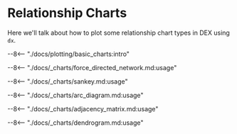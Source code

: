 # Relationship Charts

Here we'll talk about how to plot some relationship chart types in DEX using `dx`.

--8<-- "./docs/plotting/basic_charts:intro"

--8<-- "./docs/_charts/force_directed_network.md:usage"

--8<-- "./docs/_charts/sankey.md:usage"

--8<-- "./docs/_charts/arc_diagram.md:usage"

--8<-- "./docs/_charts/adjacency_matrix.md:usage"

--8<-- "./docs/_charts/dendrogram.md:usage"